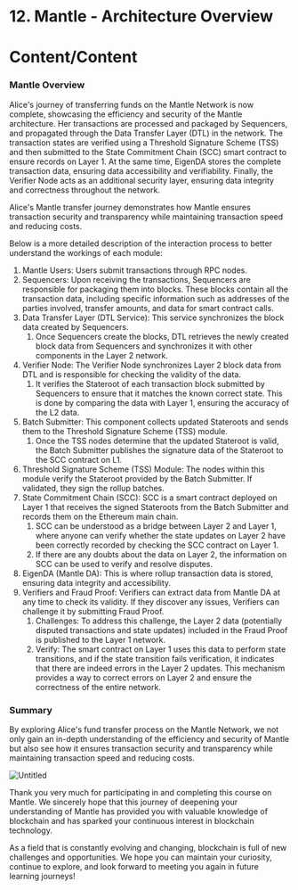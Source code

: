 # 12. Mantle - Architecture Overview

# Content/Content

### **Mantle Overview**

Alice's journey of transferring funds on the Mantle Network is now complete, showcasing the efficiency and security of the Mantle architecture. Her transactions are processed and packaged by Sequencers, and propagated through the Data Transfer Layer (DTL) in the network. The transaction states are verified using a Threshold Signature Scheme (TSS) and then submitted to the State Commitment Chain (SCC) smart contract to ensure records on Layer 1. At the same time, EigenDA stores the complete transaction data, ensuring data accessibility and verifiability. Finally, the Verifier Node acts as an additional security layer, ensuring data integrity and correctness throughout the network.

Alice's Mantle transfer journey demonstrates how Mantle ensures transaction security and transparency while maintaining transaction speed and reducing costs.

Below is a more detailed description of the interaction process to better understand the workings of each module:

1. Mantle Users: Users submit transactions through RPC nodes.
2. Sequencers: Upon receiving the transactions, Sequencers are responsible for packaging them into blocks. These blocks contain all the transaction data, including specific information such as addresses of the parties involved, transfer amounts, and data for smart contract calls.
3. Data Transfer Layer (DTL Service): This service synchronizes the block data created by Sequencers.
    1. Once Sequencers create the blocks, DTL retrieves the newly created block data from Sequencers and synchronizes it with other components in the Layer 2 network.
4. Verifier Node: The Verifier Node synchronizes Layer 2 block data from DTL and is responsible for checking the validity of the data.
    1. It verifies the Stateroot of each transaction block submitted by Sequencers to ensure that it matches the known correct state. This is done by comparing the data with Layer 1, ensuring the accuracy of the L2 data.
5. Batch Submitter: This component collects updated Stateroots and sends them to the Threshold Signature Scheme (TSS) module.
    1. Once the TSS nodes determine that the updated Stateroot is valid, the Batch Submitter publishes the signature data of the Stateroot to the SCC contract on L1.
6. Threshold Signature Scheme (TSS) Module: The nodes within this module verify the Stateroot provided by the Batch Submitter. If validated, they sign the rollup batches.
7. State Commitment Chain (SCC): SCC is a smart contract deployed on Layer 1 that receives the signed Stateroots from the Batch Submitter and records them on the Ethereum main chain.
    1. SCC can be understood as a bridge between Layer 2 and Layer 1, where anyone can verify whether the state updates on Layer 2 have been correctly recorded by checking the SCC contract on Layer 1.
    2. If there are any doubts about the data on Layer 2, the information on SCC can be used to verify and resolve disputes.
8. EigenDA (Mantle DA): This is where rollup transaction data is stored, ensuring data integrity and accessibility.
9. Verifiers and Fraud Proof: Verifiers can extract data from Mantle DA at any time to check its validity. If they discover any issues, Verifiers can challenge it by submitting Fraud Proof.
    1. Challenges: To address this challenge, the Layer 2 data (potentially disputed transactions and state updates) included in the Fraud Proof is published to the Layer 1 network.
    2. Verify: The smart contract on Layer 1 uses this data to perform state transitions, and if the state transition fails verification, it indicates that there are indeed errors in the Layer 2 updates. This mechanism provides a way to correct errors on Layer 2 and ensure the correctness of the entire network.

### **Summary**

By exploring Alice's fund transfer process on the Mantle Network, we not only gain an in-depth understanding of the efficiency and security of Mantle but also see how it ensures transaction security and transparency while maintaining transaction speed and reducing costs.

![Untitled](./img/12-1.png)

Thank you very much for participating in and completing this course on Mantle. We sincerely hope that this journey of deepening your understanding of Mantle has provided you with valuable knowledge of blockchain and has sparked your continuous interest in blockchain technology.

As a field that is constantly evolving and changing, blockchain is full of new challenges and opportunities. We hope you can maintain your curiosity, continue to explore, and look forward to meeting you again in future learning journeys!
